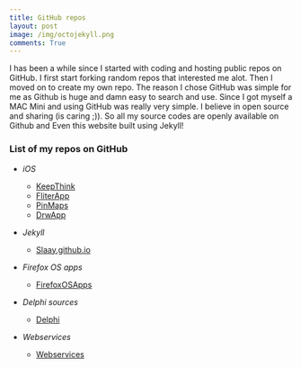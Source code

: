 ```yaml
---
title: GitHub repos
layout: post
image: /img/octojekyll.png
comments: True
---
```


I has been a while since I started with coding and hosting public repos on GitHub. I first start forking random repos that interested me alot.
Then I moved on to create my own repo. The reason I chose GitHub was simple for me as Github is huge and damn easy to search and use.
Since I got myself a MAC Mini and using GitHub was really very simple. I believe in open source and sharing (is caring ;)). So all my source
codes are openly available on Github and Even this website built using Jekyll!


### List of my repos on GitHub

* *iOS*
	* [KeepThink](https://github.com/slaay/KeepThink)
	* [FliterApp](https://github.com/slaay/FliterApp)
	* [PinMaps](https://github.com/slaay/PinMaps)
	* [DrwApp](https://github.com/slaay/DrwApp)

* *Jekyll*
	* [Slaay.github.io](https://github.com/slaay/slaay.github.io)


* *Firefox OS apps*
	* [FirefoxOSApps](https://github.com/slaay/firefoxOSApps)

* *Delphi sources*
	* [Delphi](https://github.com/slaay/Delphi)

* *Webservices*
	* [Webservices](https://github.com/slaay/Webservices)





